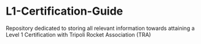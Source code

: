 # L1-Certification-Guide
Repository dedicated to storing all relevant information towards attaining a Level 1 Certification with Tripoli Rocket Association (TRA) 
